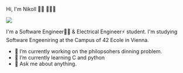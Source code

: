 Hi, I'm Nikoll  👋🏻 🧑🏻‍💻

<a href="https://www.42vienna.com/bewerbung/?gclid=Cj0KCQjwqoibBhDUARIsAH2OpWg4u53DRd-TsD7nheSeyPgLNdj1NF3xg8bbXBECb1wNGZy8ne4MMvsaAo1AEALw_wcB">
<img src= "https://media-exp1.licdn.com/dms/image/D4D16AQENFYfzitZ4_g/profile-displaybackgroundimage-shrink_350_1400/0/1665241654995?e=1672876800&v=beta&t=jYtSVKTP43QRlCztOYiLnT6ALwj0wYm73sv4N2UzlCk" target="_blank">
<a/>




<p>
I'm a Software Engineer👨‍💻 & Electrical Engineer⚡ student.
I'm studying Software Engeeniring at the Campus of 42 Ecole in Vienna.


- 🔭 I’m currently working on the philopsohers dinning problem.
- 🌱 I’m currently learning C and python
- 💬 Ask me about anything.

 
 
  
 
  
  
  

